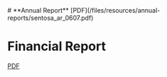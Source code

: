 
<div id="archivedContent">
# **Annual Report**
[PDF](/files/resources/annual-reports/sentosa_ar_0607.pdf)


# **Financial Report**
[PDF](/files/resources/annual-reports/sentosa_ar_0607_financial_report.pdf)
</div>
